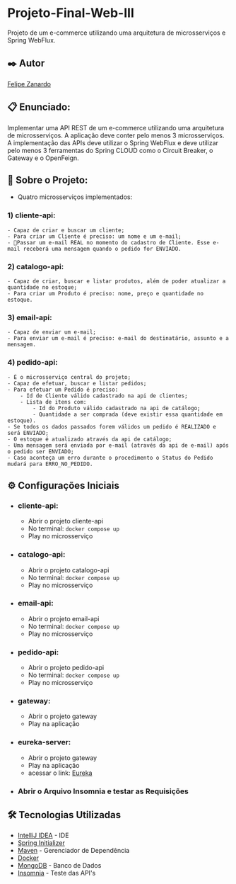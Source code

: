 # Projeto-Final-Web-III
Projeto de um e-commerce utilizando uma arquitetura de microsserviços e Spring WebFlux.

## ✒️ Autor

[Felipe Zanardo](https://github.com/FelipeBZanardo)

## 📋 Enunciado:
Implementar uma API REST de um e-commerce utilizando uma arquitetura de microsserviços. A aplicação deve conter pelo menos 3 microsserviços. A implementação das APIs deve utilizar o Spring WebFlux e deve utilizar pelo menos 3 ferramentas do Spring CLOUD como o Circuit Breaker, o Gateway e o OpenFeign.

## 🧾 Sobre o Projeto:
- Quatro microsserviços implementados:

### 1) cliente-api:
    - Capaz de criar e buscar um cliente;
    - Para criar um Cliente é preciso: um nome e um e-mail;
    - 🚨Passar um e-mail REAL no momento do cadastro de Cliente. Esse e-mail receberá uma mensagem quando o pedido for ENVIADO.
    
### 2) catalogo-api:
    - Capaz de criar, buscar e listar produtos, além de poder atualizar a quantidade no estoque;
    - Para criar um Produto é preciso: nome, preço e quantidade no estoque.
    
### 3) email-api:
    - Capaz de enviar um e-mail;
    - Para enviar um e-mail é preciso: e-mail do destinatário, assunto e a mensagem.
    
### 4) pedido-api:
    - É o microsserviço central do projeto;
    - Capaz de efetuar, buscar e listar pedidos;
    - Para efetuar um Pedido é preciso: 
        - Id de Cliente válido cadastrado na api de clientes;
        - Lista de itens com:
            - Id do Produto válido cadastrado na api de catálogo;
            - Quantidade a ser comprada (deve existir essa quantidade em estoque).
    - Se todos os dados passados forem válidos um pedido é REALIZADO e será ENVIADO;
    - O estoque é atualizado através da api de catálogo;
    - Uma mensagem será enviada por e-mail (através da api de e-mail) após o pedido ser ENVIADO;
    - Caso aconteça um erro durante o procedimento o Status do Pedido mudará para ERRO_NO_PEDIDO.

## ⚙️ Configurações Iniciais

 * ### cliente-api:
    - Abrir o projeto cliente-api
    - No terminal: 
    `docker compose up`
    - Play no microsserviço

* ### catalogo-api:
  - Abrir o projeto catalogo-api
  - No terminal: 
  `docker compose up` 
  - Play no microsserviço

 * ### email-api:
    - Abrir o projeto email-api
    - No terminal: 
    `docker compose up`
    - Play no microsserviço
  
 * ### pedido-api:
    - Abrir o projeto pedido-api
    - No terminal: 
    `docker compose up`
    - Play no microsserviço
  
 * ### gateway:
    - Abrir o projeto gateway
    - Play na aplicação

 * ### eureka-server:
    - Abrir o projeto gateway
    - Play na aplicação
    - acessar o link: [Eureka](http://localhost:8761/)
  
 * ### Abrir o Arquivo Insomnia e testar as Requisições
   

## 🛠️ Tecnologias Utilizadas

* [IntelliJ IDEA](https://www.jetbrains.com/pt-br/idea/) - IDE
* [Spring Initializer](https://start.spring.io/)
* [Maven](https://maven.apache.org/) - Gerenciador de Dependência
* [Docker](https://www.mongodb.com/) 
* [MongoDB](https://www.docker.com/) - Banco de Dados
* [Insomnia](https://insomnia.rest/) - Teste das API's







